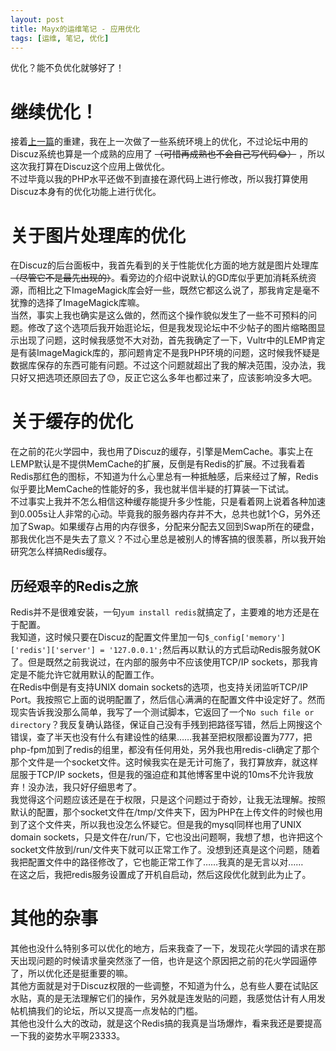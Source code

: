 ```yaml
---
layout: post
title: Mayx的运维笔记 - 应用优化
tags: [运维, 笔记, 优化]
---
```


  优化？能不负优化就够好了！<!--more-->   
  
# 继续优化！
  接着[上一篇](/2020/01/05/devops.html)的重建，我在上一次做了一些系统环境上的优化，不过论坛中用的Discuz系统也算是一个成熟的应用了 ~~（可惜再成熟也不会自己写代码😂）~~ ，所以这次我打算在Discuz这个应用上做优化。   
  不过毕竟以我的PHP水平还做不到直接在源代码上进行修改，所以我打算使用Discuz本身有的优化功能上进行优化。

# 关于图片处理库的优化
  在Discuz的后台面板中，我首先看到的关于性能优化方面的地方就是图片处理库 ~~（尽管它不是最先出现的）~~。看旁边的介绍中说默认的GD库似乎更加消耗系统资源，而相比之下ImageMagick库会好一些，既然它都这么说了，那我肯定是毫不犹豫的选择了ImageMagick库嘛。   
  当然，事实上我也确实是这么做的，然而这个操作貌似发生了一些不可预料的问题。修改了这个选项后我开始逛论坛，但是我发现论坛中不少帖子的图片缩略图显示出现了问题，这时候我感觉不大对劲，首先我确定了一下，Vultr中的LEMP肯定是有装ImageMagick库的，那问题肯定不是我PHP环境的问题，这时候我怀疑是数据库保存的东西可能有问题。不过这个问题就超出了我的解决范围，没办法，我只好又把选项还原回去了😓，反正它这么多年也都过来了，应该影响没多大吧。   
  
# 关于缓存的优化
  在之前的花火学园中，我也用了Discuz的缓存，引擎是MemCache。事实上在LEMP默认是不提供MemCache的扩展，反倒是有Redis的扩展。不过我看着Redis那红色的图标，不知道为什么心里总有一种抵触感，后来经过了解，Redis似乎要比MemCache的性能好的多，我也就半信半疑的打算装一下试试。   
  不过事实上我并不怎么相信这种缓存能提升多少性能，只是看着网上说着各种加速到0.005s让人非常的心动。毕竟我的服务器内存并不大，总共也就1个G，另外还加了Swap。如果缓存占用的内存很多，分配来分配去又回到Swap所在的硬盘，那我优化岂不是失去了意义？不过心里总是被别人的博客搞的很羡慕，所以我开始研究怎么样搞Redis缓存。   
## 历经艰辛的Redis之旅
  Redis并不是很难安装，一句`yum install redis`就搞定了，主要难的地方还是在于配置。   
  我知道，这时候只要在Discuz的配置文件里加一句`$_config['memory']['redis']['server'] = '127.0.0.1';`然后再以默认的方式启动Redis服务就OK了。但是既然之前我说过，在内部的服务中不应该使用TCP/IP sockets，那我肯定是不能允许它就用默认的配置工作。   
  在Redis中倒是有支持UNIX domain sockets的选项，也支持关闭监听TCP/IP Port。我按照它上面的说明配置了，然后信心满满的在配置文件中设定好了。然而现实告诉我没那么简单，我写了一个测试脚本，它返回了一个`No such file or directory`？我反复确认路径，保证自己没有手残到把路径写错，然后上网搜这个错误，查了半天也没有什么有建设性的结果……我甚至把权限都设置为777，把php-fpm加到了redis的组里，都没有任何用处，另外我也用redis-cli确定了那个那个文件是一个socket文件。这时候我实在是无计可施了，我打算放弃，就这样屈服于TCP/IP sockets，但是我的强迫症和其他博客里中说的10ms不允许我放弃！没办法，我只好仔细思考了。   
  我觉得这个问题应该还是在于权限，只是这个问题过于奇妙，让我无法理解。按照默认的配置，那个socket文件在/tmp/文件夹下，因为PHP在上传文件的时候也用到了这个文件夹，所以我也没怎么怀疑它。但是我的mysql同样也用了UNIX domain sockets，只是文件在/run/下，它也没出问题啊，我想了想，也许把这个socket文件放到/run/文件夹下就可以正常工作了。没想到还真是这个问题，随着我把配置文件中的路径修改了，它也能正常工作了……我真的是无言以对……   
  在这之后，我把redis服务设置成了开机自启动，然后这段优化就到此为止了。
  
# 其他的杂事
  其他也没什么特别多可以优化的地方，后来我查了一下，发现花火学园的请求在那天出现问题的时候请求量突然涨了一倍，也许是这个原因把之前的花火学园逼停了，所以优化还是挺重要的嘛。   
  其他方面就是对于Discuz权限的一些调整，不知道为什么，总有些人要在试贴区水贴，真的是无法理解它们的操作，另外就是连发贴的问题，我感觉估计有人用发帖机搞我们的论坛，所以又提高一点发帖的门槛。   
  其他也没什么大的改动，就是这个Redis搞的我真是当场爆炸，看来我还是要提高一下我的姿势水平啊23333。
